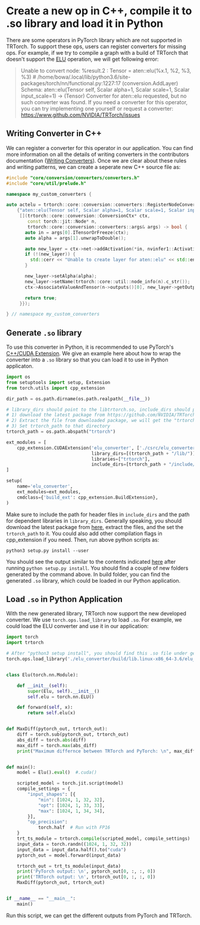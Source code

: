 # Create a new op in C++, compile it to .so library and load it in Python

There are some operators in PyTorch library which are not supported in TRTorch. 
To support these ops, users can register converters for missing ops. For example,
if we try to compile a graph with a build of TRTorch that doesn't support the 
[ELU](https://pytorch.org/docs/stable/generated/torch.nn.ELU.html) operation, 
we will get following error:

> Unable to convert node: %result.2 : Tensor = aten::elu(%x.1, %2, %3, %3) # /home/bowa/.local/lib/python3.6/site-packages/torch/nn/functional.py:1227:17 (conversion.AddLayer)
Schema: aten::elu(Tensor self, Scalar alpha=1, Scalar scale=1, Scalar input_scale=1) -> (Tensor)
Converter for aten::elu requested, but no such converter was found.
If you need a converter for this operator, you can try implementing one yourself
or request a converter: https://www.github.com/NVIDIA/TRTorch/issues

## Writing Converter in C++
We can register a converter for this operator in our application. You can find more 
information on all the details of writing converters in the contributors documentation
([Writing Converters](https://nvidia.github.io/TRTorch/contributors/writing_converters.html)).
Once we are clear about these rules and writing patterns, we can create a seperate new C++ source file as:

```c++
#include "core/conversion/converters/converters.h"
#include "core/util/prelude.h"

namespace my_custom_converters {

auto actelu = trtorch::core::conversion::converters::RegisterNodeConversionPatterns().pattern(
    {"aten::elu(Tensor self, Scalar alpha=1, Scalar scale=1, Scalar input_scale=1) -> (Tensor)",
     [](trtorch::core::conversion::ConversionCtx* ctx,
        const torch::jit::Node* n,
        trtorch::core::conversion::converters::args& args) -> bool {
       auto in = args[0].ITensorOrFreeze(ctx);
       auto alpha = args[1].unwrapToDouble();

       auto new_layer = ctx->net->addActivation(*in, nvinfer1::ActivationType::kELU);
       if (!(new_layer)) {
         std::cerr << "Unable to create layer for aten::elu" << std::endl;
       }

       new_layer->setAlpha(alpha);
       new_layer->setName(trtorch::core::util::node_info(n).c_str());
       ctx->AssociateValueAndTensor(n->outputs()[0], new_layer->getOutput(0));

       return true;
     }});

} // namespace my_custom_converters
```

## Generate `.so` library
To use this converter in Python, it is recommended to use PyTorch's
[C++/CUDA Extension](https://pytorch.org/tutorials/advanced/cpp_extension.html#custom-c-and-cuda-extensions).
We give an example here about how to wrap the converter into a `.so`
library so that you can load it to use in Python applicaton. 
```python
import os
from setuptools import setup, Extension
from torch.utils import cpp_extension

dir_path = os.path.dirname(os.path.realpath(__file__))

# library_dirs should point to the libtrtorch.so, include_dirs should point to the dir that include the headers
# 1) download the latest package from https://github.com/NVIDIA/TRTorch/releases/
# 2) Extract the file from downloaded package, we will get the "trtorch" directory
# 3) Set trtorch_path to that directory
trtorch_path = os.path.abspath("trtorch")

ext_modules = [
    cpp_extension.CUDAExtension('elu_converter', ['./csrc/elu_converter.cpp'],
                                library_dirs=[(trtorch_path + "/lib/")],
                                libraries=["trtorch"],
                                include_dirs=[trtorch_path + "/include/trtorch/"])
]

setup(
    name='elu_converter',
    ext_modules=ext_modules,
    cmdclass={'build_ext': cpp_extension.BuildExtension},
)
```
Make sure to include the path for header files in `include_dirs` and the path 
for dependent libraries in `library_dirs`. Generally speaking, you should download 
the latest package from [here](https://github.com/NVIDIA/TRTorch/releases), extract
the files, and the set the `trtorch_path` to it. You could also add other compilation 
flags in cpp_extension if you need. Then, run above python scripts as:
```shell
python3 setup.py install --user
```
You should see the output similar to the contents indicated [here](https://pytorch.org/tutorials/advanced/cpp_extension.html#custom-c-and-cuda-extensions)   after running
`python setup.py install`. You should find a couple of new folders generated
by the command above. In build folder, you can find the generated `.so` library, 
which could be loaded in our Python application. 

## Load `.so` in Python Application
With the new generated library, TRTorch now support the new developed converter. 
We use `torch.ops.load_library` to load `.so`. For example, we could load the ELU 
converter and use it in our application:
```python
import torch
import trtorch

# After "python3 setup install", you should find this .so file under generated "build" directory
torch.ops.load_library('./elu_converter/build/lib.linux-x86_64-3.6/elu_converter.cpython-36m-x86_64-linux-gnu.so')


class Elu(torch.nn.Module):

    def __init__(self):
        super(Elu, self).__init__()
        self.elu = torch.nn.ELU()

    def forward(self, x):
        return self.elu(x)


def MaxDiff(pytorch_out, trtorch_out):
    diff = torch.sub(pytorch_out, trtorch_out)
    abs_diff = torch.abs(diff)
    max_diff = torch.max(abs_diff)
    print("Maximum differnce between TRTorch and PyTorch: \n", max_diff)


def main():
    model = Elu().eval()  #.cuda()

    scripted_model = torch.jit.script(model)
    compile_settings = {
        "input_shapes": [{
            "min": [1024, 1, 32, 32],
            "opt": [1024, 1, 33, 33],
            "max": [1024, 1, 34, 34],
        }],
        "op_precision":
            torch.half  # Run with FP16
    }
    trt_ts_module = trtorch.compile(scripted_model, compile_settings)
    input_data = torch.randn((1024, 1, 32, 32))
    input_data = input_data.half().to("cuda")
    pytorch_out = model.forward(input_data)

    trtorch_out = trt_ts_module(input_data)
    print('PyTorch output: \n', pytorch_out[0, :, :, 0])
    print('TRTorch output: \n', trtorch_out[0, :, :, 0])
    MaxDiff(pytorch_out, trtorch_out)


if __name__ == "__main__":
    main()

```
Run this script, we can get the different outputs from PyTorch and TRTorch. 
